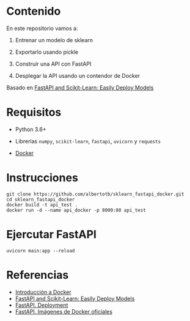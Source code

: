 # Contenido

En este repositorio vamos a:

  1. Entrenar un modelo de sklearn
  
  2. Exportarlo usando pickle
  
  3. Construir una API con FastAPI
  
  4. Desplegar la API usando un contendor de Docker

Basado en [FastAPI and Scikit-Learn: Easily Deploy Models](https://nickc1.github.io/api,/scikit-learn/2019/01/10/scikit-fastapi.html)

# Requisitos

 * Python 3.6+

 * Librerías `numpy`, `scikit-learn`, `fastapi`, `uvicorn` y `requests`

 * [Docker](https://docs.docker.com/get-docker/) 

# Instrucciones

```
git clone https://github.com/albertotb/sklearn_fastapi_docker.git
cd sklearn_fastapi_docker
docker build -t api_test .
docker run -d --name api_docker -p 8000:80 api_test
```

# Ejercutar FastAPI

`uvicorn main:app --reload`

# Referencias

 * [Introducción a Docker](https://docs.docker.com/get-started/)
 * [FastAPI and Scikit-Learn: Easily Deploy Models](https://nickc1.github.io/api,/scikit-learn/2019/01/10/scikit-fastapi.html)
 * [FastAPI. Deployment](https://fastapi.tiangolo.com/deployment/)
 * [FastAPI. Imágenes de Docker oficiales](https://github.com/tiangolo/uvicorn-gunicorn-fastapi-docker)
